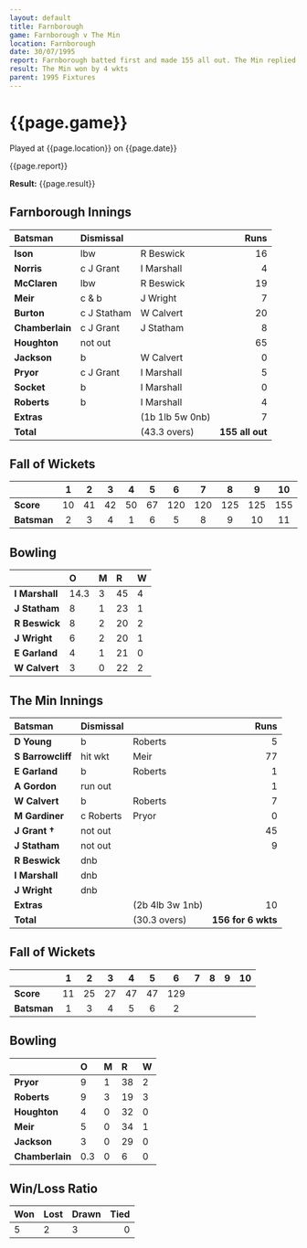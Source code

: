 ```yaml
---
layout: default
title: Farnborough
game: Farnborough v The Min
location: Farnborough
date: 30/07/1995
report: Farnborough batted first and made 155 all out. The Min replied with 156 for 6 wkts
result: The Min won by 4 wkts
parent: 1995 Fixtures
---
```


# {{page.game}}

Played at {{page.location}} on {{page.date}}

{{page.report}}

**Result:** {{page.result}}

## Farnborough Innings

| Batsman | Dismissal |  | Runs |
|:---|:---|---|---:|
| **Ison** | lbw | R Beswick | 16 |
| **Norris** | c J Grant | I Marshall | 4 |
| **McClaren** | lbw | R Beswick | 19 |
| **Meir** | c & b | J Wright | 7 |
| **Burton** | c J Statham | W Calvert | 20 |
| **Chamberlain** | c J Grant | J Statham | 8 |
| **Houghton** | not out |  | 65 |
| **Jackson** | b | W Calvert | 0 |
| **Pryor** | c J Grant | I Marshall | 5 |
| **Socket** | b | I Marshall | 0 |
| **Roberts** | b | I Marshall | 4 |
| **Extras** | | (1b 1lb 5w 0nb) | 7 |
| **Total** | | (43.3 overs) | **155 all out** |

## Fall of Wickets

| | 1 | 2 | 3 | 4 | 5 | 6 | 7 | 8 | 9 | 10 |
|---|:---:|:---:|:---:|:---:|:---:|:---:|:---:|:---:|:---:|:---:|
| **Score** | 10 | 41 | 42 | 50 | 67 | 120 | 120 | 125 | 125 | 155 |
| **Batsman** | 2 | 3 | 4 | 1 | 6 | 5 | 8 | 9 | 10 | 11 |

## Bowling

| | O | M | R | W |
|---|:---|:---|:---|:---|
| **I Marshall** | 14.3 | 3 | 45 | 4 |
| **J Statham** | 8 | 1 | 23 | 1 |
| **R Beswick** | 8 | 2 | 20 | 2 |
| **J Wright** | 6 | 2 | 20 | 1 |
| **E Garland** | 4 | 1 | 21 | 0 |
| **W Calvert** | 3 | 0 | 22 | 2 |

## The Min Innings

| Batsman | Dismissal |  | Runs |
|:---|:---|---|---:|
| **D Young** | b | Roberts | 5 |
| **S Barrowcliff** | hit wkt | Meir | 77 |
| **E Garland** | b | Roberts | 1 |
| **A Gordon** | run out |  | 1 |
| **W Calvert** | b | Roberts | 7 |
| **M Gardiner** | c Roberts | Pryor | 0 |
| **J Grant &#8224;** | not out |  | 45 |
| **J Statham** | not out |  | 9 |
| **R Beswick** | dnb |  |  |
| **I Marshall** | dnb |  |  |
| **J Wright** | dnb |  |  |
| **Extras** | | (2b 4lb 3w 1nb) | 10 |
| **Total** | | (30.3 overs) | **156 for 6 wkts** |

## Fall of Wickets

| | 1 | 2 | 3 | 4 | 5 | 6 | 7 | 8 | 9 | 10 |
|---|:---:|:---:|:---:|:---:|:---:|:---:|:---:|:---:|:---:|:---:|
| **Score** | 11 | 25 | 27 | 47 | 47 | 129 |  |  |  |  |
| **Batsman** | 1 | 3 | 4 | 5 | 6 | 2 |  |  |  |  |

## Bowling

| | O | M | R | W |
|---|:---|:---|:---|:---|
| **Pryor** | 9 | 1 | 38 | 2 |
| **Roberts** | 9 | 3 | 19 | 3 |
| **Houghton** | 4 | 0 | 32 | 0 |
| **Meir** | 5 | 0 | 34 | 1 |
| **Jackson** | 3 | 0 | 29 | 0 |
| **Chamberlain** | 0.3 | 0 | 6 | 0 |

## Win/Loss Ratio

| Won | Lost | Drawn | Tied |
|:---|:---|:---|---:|
| 5 | 2 | 3 | 0 |